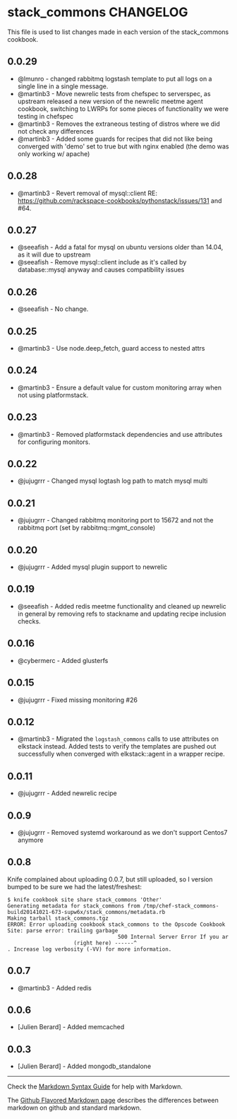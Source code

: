 stack_commons CHANGELOG
=======================

This file is used to list changes made in each version of the stack_commons cookbook.

0.0.29
------
- @lmunro - changed rabbitmq logstash template to put all logs on a single line in a single message.
- @martinb3 - Move newrelic tests from chefspec to serverspec, as upstream released a new version of the newrelic meetme agent cookbook, switching to LWRPs for some pieces of functionality we were testing in chefspec
- @martinb3 - Removes the extraneous testing of distros where we did not check any differences
- @martinb3 - Added some guards for recipes that did not like being converged with 'demo' set to true but with nginx enabled (the demo was only working w/ apache)

0.0.28
------

- @martinb3 - Revert removal of mysql::client RE: https://github.com/rackspace-cookbooks/pythonstack/issues/131 and #64.

0.0.27
------
- @seeafish - Add a fatal for mysql on ubuntu versions older than 14.04, as it will due to upstream
- @seeafish - Remove mysql::client include as it's called by database::mysql anyway and causes compatibility issues

0.0.26
------
- @seeafish - No change.

0.0.25
------
- @martinb3 - Use node.deep_fetch, guard access to nested attrs

0.0.24
------
- @martinb3 - Ensure a default value for custom monitoring array when not using platformstack.

0.0.23
------
- @martinb3 - Removed platformstack dependencies and use attributes for configuring monitors.

0.0.22
------
- @jujugrrr - Changed mysql logtash log path to match mysql multi

0.0.21
------
- @jujugrrr - Changed rabbitmq monitoring port to 15672 and not the rabbitmq port (set by rabbitmq::mgmt_console)

0.0.20
------
- @jujugrrr - Added mysql plugin support to newrelic

0.0.19
------
- @seeafish - Added redis meetme functionality and cleaned up newrelic in general by removing refs to stackname and updating recipe inclusion checks.

0.0.16
------
- @cybermerc - Added glusterfs

0.0.15
------
- @jujugrrr - Fixed missing monitoring #26

0.0.12
------
- @martinb3 - Migrated the `logstash_commons` calls to use attributes on elkstack instead. Added tests to verify the templates are pushed out successfully when converged with elkstack::agent in a wrapper recipe.

0.0.11
-----
- @jujugrrr - Added newrelic recipe

0.0.9
-----
- @jujugrrr - Removed systemd workaround as we don't support Centos7 anymore

0.0.8
-----

Knife complained about uploading 0.0.7, but still uploaded, so I version bumped to be sure we had the latest/freshest:

```
$ knife cookbook site share stack_commons 'Other'
Generating metadata for stack_commons from /tmp/chef-stack_commons-build20141021-673-supw6x/stack_commons/metadata.rb
Making tarball stack_commons.tgz
ERROR: Error uploading cookbook stack_commons to the Opscode Cookbook Site: parse error: trailing garbage
                                   500 Internal Server Error If you ar
                     (right here) ------^
. Increase log verbosity (-VV) for more information.
```

0.0.7
-----
- @martinb3 - Added redis

0.0.6
-----
- [Julien Berard] - Added memcached

0.0.3
-----
- [Julien Berard] - Added mongodb_standalone

- - -
Check the [Markdown Syntax Guide](http://daringfireball.net/projects/markdown/syntax) for help with Markdown.

The [Github Flavored Markdown page](http://github.github.com/github-flavored-markdown/) describes the differences between markdown on github and standard markdown.
